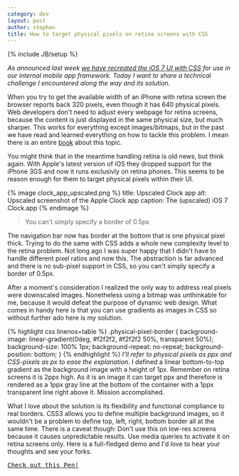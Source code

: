```yaml
---
category: dev
layout: post
author: stephan
title: How to target physical pixels on retina screens with CSS
---
```

{% include JB/setup %}

*As announced last week [we have recreated the iOS 7 UI with CSS](/blog/posts/how-the-web-empowered-us-to-ship-ios-7-ui-only-7-days-after-its-announcement/) for use in our internal mobile app framework. Today I want to share a technical challenge I encountered along the way and its solution.*

When you try to get the available width of an iPhone with retina screen the browser reports back 320 pixels, even though it has 640 physical pixels. Web developers don't need to adjust every webpage for retina screens, because the content is just displayed in the same physical size, but much sharper. This works for everything except images/bitmaps, but in the past we have read and learned everything on how to tackle this problem. I mean there is an entire [book](http://retinafy.me/) about this topic.

You might think that in the meantime handling retina is old news, but think again. With Apple's latest version of iOS they dropped support for the iPhone 3GS and now it runs exclusivly on retina phones. This seems to be reason enough for them to target physical pixels within their UI.

{% image clock_app_upscaled.png %}
  title: Upscaled Clock app
  alt: Upscaled screenshot of the Apple Clock app
  caption: The (upscaled) iOS 7 Clock.app
{% endimage %}
> You can't simply specify a border of 0.5px

The navigation bar now has border at the bottom that is one physical pixel thick. Trying to do the same with CSS adds a whole new complexity level to the retina problem.<!-- more --><span id="more"></span> Not long ago I was super happy that I didn't have to handle different pixel ratios and now this. The abstraction is far advanced and there is no sub-pixel support in CSS, so you can't simply specify a border of 0.5px.

After a moment's consideration I realized the only way to address real pixels were downscaled images. Nonetheless using a bitmap was unthinkable for me, because it would defeat the purpose of dynamic web design. What comes in handy here is that you can use gradients as images in CSS so without further ado here is my solution.

{% highlight css linenos=table %}
.physical-pixel-border {
  background-image: linear-gradient(0deg, #f2f2f2, #f2f2f2 50%, transparent 50%);
  background-size: 100% 1px;
  background-repeat: no-repeat;
  background-position: bottom;
}
{% endhighlight %}
*I'll refer to physical pixels as ppx and CSS-pixels as px to ease the explanation*. I defined a linear bottom-to-top gradient as the background image with a height of 1px. Remember on retina screens it is 2ppx high. As it is an image it can target ppx and therefore is rendered as a 1ppx gray line at the bottom of the container with a 1ppx transparent line right above it. Mission accomplished.

What I love about the solution is its flexibility and functional compliance to real borders. CSS3 allows you to define multiple background images, so it wouldn't be a problem to define top, left, right, bottom border all at the same time. There is a caveat though: Don't use this on low-res screens because it causes unpredictable results. Use media queries to activate it on retina screens only. Here is a full-fledged demo and I'd love to hear your thoughts and see your forks.

<pre class="codepen" data-height="300" data-type="result" data-href="tvJkI" data-user="boennemann" data-safe="true"><code></code><a href="http://codepen.io/boennemann/pen/tvJkI">Check out this Pen!</a></pre>
<script async src="//codepen.io/assets/embed/ei.js"></script>
